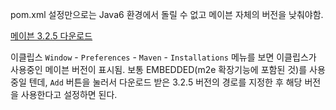 pom.xml 설정만으로는 Java6 환경에서 돌릴 수 없고 메이븐 자체의 버전을 낮춰야함.

[메이븐 3.2.5 다운로드](https://archive.apache.org/dist/maven/maven-3/3.2.5/binaries/)

이클립스 `Window` - `Preferences` - `Maven` - `Installations` 메뉴를 보면 이클립스가 사용중인 메이븐 버전이 표시됨. 보통 EMBEDDED(m2e 확장기능에 포함된 것)를 사용중일 텐데, `Add` 버튼을 눌러서 다운로드 받은 3.2.5 버전의 경로를 지정한 후 해당 버전을 사용한다고 설정하면 된다.
